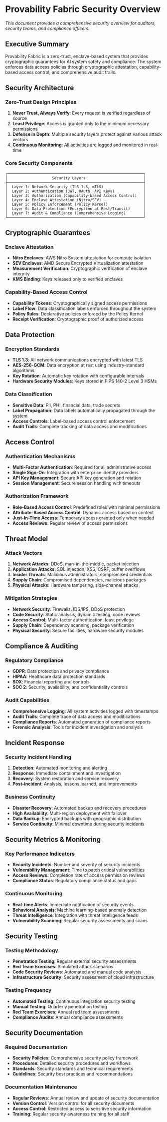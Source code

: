 # Provability Fabric Security Overview

*This document provides a comprehensive security overview for auditors, security teams, and compliance officers.*

## Executive Summary

Provability Fabric is a zero-trust, enclave-based system that provides cryptographic guarantees for AI system safety and compliance. The system enforces data access policies through cryptographic attestation, capability-based access control, and comprehensive audit trails.

## Security Architecture

### Zero-Trust Design Principles

1. **Never Trust, Always Verify**: Every request is verified regardless of source
2. **Least Privilege**: Access is granted only to the minimum necessary permissions
3. **Defense in Depth**: Multiple security layers protect against various attack vectors
4. **Continuous Monitoring**: All activities are logged and monitored in real-time

### Core Security Components

```
┌─────────────────────────────────────────────────────────────┐
│                    Security Layers                          │
├─────────────────────────────────────────────────────────────┤
│  Layer 1: Network Security (TLS 1.3, mTLS)                  │
│  Layer 2: Authentication (JWT, OAuth, API Keys)             │
│  Layer 3: Authorization (Capability-based Access Control)   │
│  Layer 4: Enclave Attestation (Nitro/SEV)                   │
│  Layer 5: Policy Enforcement (Policy Kernel)                │
│  Layer 6: Data Protection (Encryption at Rest/Transit)      │
│  Layer 7: Audit & Compliance (Comprehensive Logging)        │
└─────────────────────────────────────────────────────────────┘
```

## Cryptographic Guarantees

### Enclave Attestation

- **Nitro Enclaves**: AWS Nitro System attestation for compute isolation
- **SEV Enclaves**: AMD Secure Encrypted Virtualization attestation
- **Measurement Verification**: Cryptographic verification of enclave integrity
- **KMS Binding**: Keys released only to verified enclaves

### Capability-Based Access Control

- **Capability Tokens**: Cryptographically signed access permissions
- **Label Flow**: Data classification labels enforced throughout the system
- **Policy Rules**: Declarative policies enforced by the Policy Kernel
- **Receipt Verification**: Cryptographic proof of authorized access

## Data Protection

### Encryption Standards

- **TLS 1.3**: All network communications encrypted with latest TLS
- **AES-256-GCM**: Data encryption at rest using industry-standard algorithms
- **Key Rotation**: Automatic key rotation with configurable intervals
- **Hardware Security Modules**: Keys stored in FIPS 140-2 Level 3 HSMs

### Data Classification

- **Sensitive Data**: PII, PHI, financial data, trade secrets
- **Label Propagation**: Data labels automatically propagated through the system
- **Access Controls**: Label-based access control enforcement
- **Audit Trails**: Complete tracking of data access and modifications

## Access Control

### Authentication Mechanisms

- **Multi-Factor Authentication**: Required for all administrative access
- **Single Sign-On**: Integration with enterprise identity providers
- **API Key Management**: Secure API key generation and rotation
- **Session Management**: Secure session handling with timeouts

### Authorization Framework

- **Role-Based Access Control**: Predefined roles with minimal permissions
- **Attribute-Based Access Control**: Dynamic access based on context
- **Just-In-Time Access**: Temporary access granted only when needed
- **Access Reviews**: Regular review of access permissions

## Threat Model

### Attack Vectors

1. **Network Attacks**: DDoS, man-in-the-middle, packet injection
2. **Application Attacks**: SQL injection, XSS, CSRF, buffer overflows
3. **Insider Threats**: Malicious administrators, compromised credentials
4. **Supply Chain**: Compromised dependencies, malicious packages
5. **Physical Attacks**: Hardware tampering, side-channel attacks

### Mitigation Strategies

- **Network Security**: Firewalls, IDS/IPS, DDoS protection
- **Code Security**: Static analysis, dynamic testing, code reviews
- **Access Control**: Multi-factor authentication, least privilege
- **Supply Chain**: Dependency scanning, package verification
- **Physical Security**: Secure facilities, hardware security modules

## Compliance & Auditing

### Regulatory Compliance

- **GDPR**: Data protection and privacy compliance
- **HIPAA**: Healthcare data protection standards
- **SOX**: Financial reporting and controls
- **SOC 2**: Security, availability, and confidentiality controls

### Audit Capabilities

- **Comprehensive Logging**: All system activities logged with timestamps
- **Audit Trails**: Complete trace of data access and modifications
- **Compliance Reports**: Automated generation of compliance reports
- **Forensic Analysis**: Tools for incident investigation and analysis

## Incident Response

### Security Incident Handling

1. **Detection**: Automated monitoring and alerting
2. **Response**: Immediate containment and investigation
3. **Recovery**: System restoration and service recovery
4. **Post-Incident**: Analysis, lessons learned, and improvements

### Business Continuity

- **Disaster Recovery**: Automated backup and recovery procedures
- **High Availability**: Multi-region deployment with failover
- **Data Backup**: Encrypted backups with geographic distribution
- **Service Continuity**: Minimal downtime during security incidents

## Security Metrics & Monitoring

### Key Performance Indicators

- **Security Incidents**: Number and severity of security incidents
- **Vulnerability Management**: Time to patch critical vulnerabilities
- **Access Reviews**: Completion rate of access permission reviews
- **Compliance Status**: Regulatory compliance status and gaps

### Continuous Monitoring

- **Real-time Alerts**: Immediate notification of security events
- **Behavioral Analysis**: Machine learning-based anomaly detection
- **Threat Intelligence**: Integration with threat intelligence feeds
- **Vulnerability Scanning**: Regular security assessments and scans

## Security Testing

### Testing Methodology

- **Penetration Testing**: Regular external security assessments
- **Red Team Exercises**: Simulated attack scenarios
- **Code Security Reviews**: Automated and manual code analysis
- **Infrastructure Security**: Security assessment of cloud infrastructure

### Testing Frequency

- **Automated Testing**: Continuous integration security testing
- **Manual Testing**: Quarterly penetration testing
- **Red Team Exercises**: Annual red team assessments
- **Compliance Audits**: Annual compliance assessments

## Security Documentation

### Required Documentation

- **Security Policies**: Comprehensive security policy framework
- **Procedures**: Detailed security procedures and workflows
- **Standards**: Security standards and technical requirements
- **Guidelines**: Security best practices and recommendations

### Documentation Maintenance

- **Regular Reviews**: Annual review and update of security documentation
- **Version Control**: Version control for all security documents
- **Access Control**: Restricted access to sensitive security information
- **Training**: Regular security awareness training for all staff
